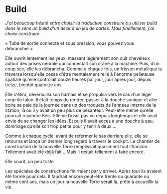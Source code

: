 # Build

*J'ai beaucoup hésité entre choisir la traduction construire ou utiliser build dans le sens un build d'un deck à un jeu de cartes. Mais finallement, j'ai choisi construire*

« Tube de sortie connecté et sous pression, vous pouvez vous débrancher »

Elle ouvrit lentement les yeux, massant légèrement son cuir cheveleux autour des prises neurale qui connectait son crâne à la machine. Puis, d’un coup sec, elle les débrancha. Comme à chaque fois, un frisson métallique la traversa lorsqu'elle cessa d'être mentalement relié à l'énorme pelleteuse spatiale qu'elle contrôlait douze heures par jour, jour après jour, depuis treize, bientôt quatorze ans.

Elle s'étira, déverouilla son harnais et se propulsa vers le sas d'un léger coup de talon. Il était temps de rentrer, passer à la douche sonique et aller boire sa paie de la journée dans un des troquets de l’anneau interne de la station, là ou il y avait un peu plus de pesanteur. Peut-être même qu’elle pourrait rejoindre Keis. Elle ne l’avait pas vu depuis longtemps et elle avait envie de se changer les idées. Et puis il avait accès à une douche à eau, dommage qu’elle soit trop petite pour y tenir à deux …

Comme à chaque cycle, avant de refermer le sas derrière elle, elle se retourna et lança un dernier long regard à travers le cockpit. Le chantier de construction de la nouvelle Terre remplissait quasiment tout l’horizon. Tellement avait été déjà fait .. Mais il restait tellement à faire encore.

Elle sourit, un peu triste

Les spéciales de constructions finirraient par y arriver. Après tout ils avaient été formé pour cela. Il faudrait encore peut-être trente ou quarante ou même cent ans, mais un jour la nouvelle Terre serait là, prête à accueillir la vie. 
